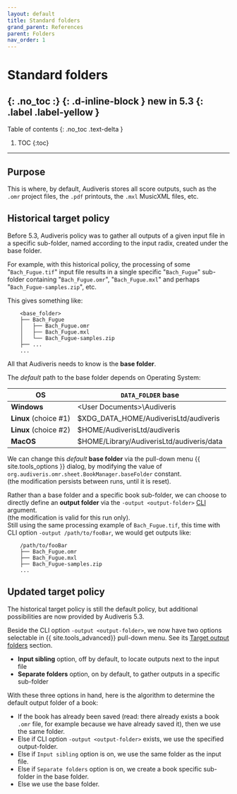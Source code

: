 ```yaml
---
layout: default
title: Standard folders
grand_parent: References
parent: Folders
nav_order: 1
---
```

# Standard folders
{: .no_toc :}
{: .d-inline-block }
new in 5.3
{: .label .label-yellow }
---
Table of contents
{: .no_toc .text-delta }

1. TOC
{:toc}
---

## Purpose

This is where, by default, Audiveris stores all score outputs, such as the `.omr` project
files, the `.pdf` printouts, the `.mxl` MusicXML files, etc.

## Historical target policy

Before 5.3, Audiveris policy was to gather all outputs of a given input file
in a specific sub-folder, named according to the input radix, created under the base folder.

For example, with this historical policy, the processing of some "``Bach_Fugue.tif``" input file
results in a single specific "``Bach_Fugue``" sub-folder
containing "``Bach_Fugue.omr``", "``Bach_Fugue.mxl``" and perhaps "``Bach_Fugue-samples.zip``", etc.

This gives something like:

```
    <base_folder>
    ├── Bach_Fugue
    │   ├── Bach_Fugue.omr
    │   ├── Bach_Fugue.mxl
    │   └── Bach_Fugue-samples.zip
    ├── ...
    ...
```

All that Audiveris needs to know is the **base folder**.

The *default* path to the base folder depends on Operating System:

|  OS | `DATA_FOLDER` base |
| --- | --- |
| **Windows** | &lt;User Documents&gt;\\Audiveris |
| **Linux** (choice #1)| $XDG_DATA_HOME/AudiverisLtd/audiveris |
| **Linux** (choice #2)| $HOME/AudiverisLtd/audiveris |
| **MacOS** | $HOME/Library/AudiverisLtd/audiveris/data |

We can change this _default_ **base folder** via the pull-down menu {{ site.tools_options }} dialog,
by modifying the value of  `org.audiveris.omr.sheet.BookManager.baseFolder` constant.  
(the modification persists between runs, until it is reset).

Rather than a base folder and a specific book sub-folder, we can choose to directly define an **output folder**
via the `-output <output-folder>` [CLI](../advanced/cli.md) argument.  
(the modification is valid for this run only).  
Still using the same processing example of ``Bach_Fugue.tif``,
this time with CLI option ``-output /path/to/fooBar``, we would get outputs like:

```
    /path/to/fooBar
    ├── Bach_Fugue.omr
    ├── Bach_Fugue.mxl
    ├── Bach_Fugue-samples.zip
    ...
```

## Updated target policy

The historical target policy is still the default policy, but additional possibilities
are now provided by Audiveris 5.3.

Beside the CLI option ``-output <output-folder>``, we now have two options selectable in
{{ site.tools_advanced}} pull-down menu.
See its [Target output folders](../advanced/topics.md#target-output-folders) section.
- **Input sibling** option, off by default, to locate outputs next to the input file
- **Separate folders** option, on by default, to gather outputs in a specific sub-folder

With these three options in hand, here is the algorithm to determine the default output folder of a book:
- If the book has already been saved (read: there already exists a book ``.omr`` file,
for example because we have already saved it), then we use the same folder.
- Else if CLI option ``-output <output-folder>`` exists, we use the specified output-folder.
- Else if ``Input sibling`` option is on, we use the same folder as the input file.
- Else if ``Separate folders`` option is on, we create a book specific sub-folder in the base folder.
- Else we use the base folder.
